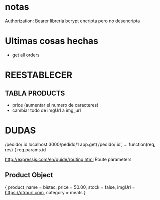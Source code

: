 # notas
Authorization: Bearer <token>
 libreria bcrypt encripta pero no desencripta

# Ultimas cosas hechas

* get all orders

# REESTABLECER

## TABLA PRODUCTS

* price (aumentar el numero de caracteres)
* cambiar todo de imgUrl a img_url

# DUDAS

/pedido/:id
localhost:3000/pedido/1
app.get(‘/pedido/:id’, ...
function(req, res) {
req.params.id

http://expressjs.com/en/guide/routing.html
Route parameters

## Product Object

{
    product_name = bistec,
    price = 50.00,
    stock = false,
    imgUrl = https://otrourl.com,
    category = meats
}



